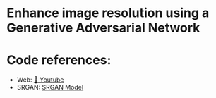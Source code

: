 # Enhance image resolution using a Generative Adversarial Network

# Code references:
* Web: [:link: Youtube](https://www.youtube.com/watch?v=dP-2NVUgh50&t=6s&ab_channel=RedEyedCoderClub)
* SRGAN: [SRGAN Model](https://github.com/LamKser/Image-super-resolution-using-GAN)
